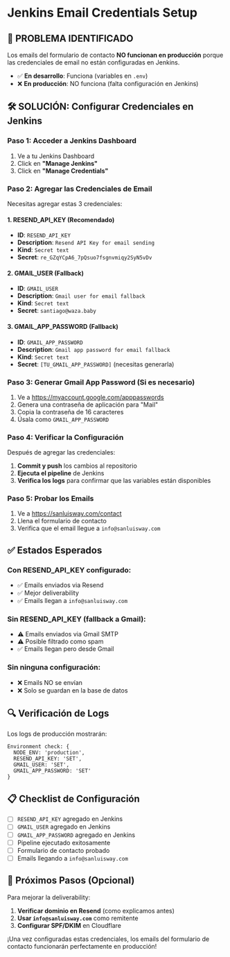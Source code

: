 # Jenkins Email Credentials Setup

## 🚨 **PROBLEMA IDENTIFICADO**

Los emails del formulario de contacto **NO funcionan en producción** porque las credenciales de email no están configuradas en Jenkins.

- ✅ **En desarrollo**: Funciona (variables en `.env`)
- ❌ **En producción**: NO funciona (falta configuración en Jenkins)

## 🛠️ **SOLUCIÓN: Configurar Credenciales en Jenkins**

### **Paso 1: Acceder a Jenkins Dashboard**
1. Ve a tu Jenkins Dashboard
2. Click en **"Manage Jenkins"**
3. Click en **"Manage Credentials"**

### **Paso 2: Agregar las Credenciales de Email**

Necesitas agregar estas 3 credenciales:

#### **1. RESEND_API_KEY** (Recomendado)
- **ID**: `RESEND_API_KEY`
- **Description**: `Resend API Key for email sending`
- **Kind**: `Secret text`
- **Secret**: `re_GZqYCpA6_7pQsuo7fsgnvmiqy2SyN5vDv`

#### **2. GMAIL_USER** (Fallback)
- **ID**: `GMAIL_USER`
- **Description**: `Gmail user for email fallback`
- **Kind**: `Secret text`
- **Secret**: `santiago@waza.baby`

#### **3. GMAIL_APP_PASSWORD** (Fallback)
- **ID**: `GMAIL_APP_PASSWORD`
- **Description**: `Gmail app password for email fallback`
- **Kind**: `Secret text`
- **Secret**: `[TU_GMAIL_APP_PASSWORD]` (necesitas generarla)

### **Paso 3: Generar Gmail App Password (Si es necesario)**

1. Ve a https://myaccount.google.com/apppasswords
2. Genera una contraseña de aplicación para "Mail"
3. Copia la contraseña de 16 caracteres
4. Úsala como `GMAIL_APP_PASSWORD`

### **Paso 4: Verificar la Configuración**

Después de agregar las credenciales:

1. **Commit y push** los cambios al repositorio
2. **Ejecuta el pipeline** de Jenkins
3. **Verifica los logs** para confirmar que las variables están disponibles

### **Paso 5: Probar los Emails**

1. Ve a https://sanluisway.com/contact
2. Llena el formulario de contacto
3. Verifica que el email llegue a `info@sanluisway.com`

## ✅ **Estados Esperados**

### **Con RESEND_API_KEY configurado:**
- ✅ Emails enviados via Resend
- ✅ Mejor deliverability
- ✅ Emails llegan a `info@sanluisway.com`

### **Sin RESEND_API_KEY (fallback a Gmail):**
- ⚠️ Emails enviados via Gmail SMTP
- ⚠️ Posible filtrado como spam
- ✅ Emails llegan pero desde Gmail

### **Sin ninguna configuración:**
- ❌ Emails NO se envían
- ❌ Solo se guardan en la base de datos

## 🔍 **Verificación de Logs**

Los logs de producción mostrarán:

```
Environment check: {
  NODE_ENV: 'production',
  RESEND_API_KEY: 'SET',
  GMAIL_USER: 'SET',
  GMAIL_APP_PASSWORD: 'SET'
}
```

## 📋 **Checklist de Configuración**

- [ ] `RESEND_API_KEY` agregado en Jenkins
- [ ] `GMAIL_USER` agregado en Jenkins
- [ ] `GMAIL_APP_PASSWORD` agregado en Jenkins
- [ ] Pipeline ejecutado exitosamente
- [ ] Formulario de contacto probado
- [ ] Emails llegando a `info@sanluisway.com`

## 🎯 **Próximos Pasos (Opcional)**

Para mejorar la deliverability:

1. **Verificar dominio en Resend** (como explicamos antes)
2. **Usar `info@sanluisway.com`** como remitente
3. **Configurar SPF/DKIM** en Cloudflare

¡Una vez configuradas estas credenciales, los emails del formulario de contacto funcionarán perfectamente en producción!